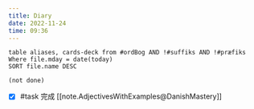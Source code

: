 ```yaml
---
title: Diary
date: 2022-11-24
time: 09:36
---
```


```dataview
table aliases, cards-deck from #ordBog AND !#suffiks AND !#præfiks Where file.mday = date(today)
SORT file.name DESC
```

```tasks
(not done)
```


- [x] #task 完成 [[note.AdjectivesWithExamples@DanishMastery]]